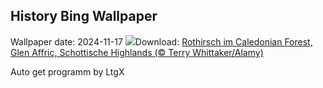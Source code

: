 ## History Bing Wallpaper
Wallpaper date: 2024-11-17
![](https://www.bing.com/th?id=OHR.RedStag_DE-DE2144943138_UHD.jpg&w=1000)Download: [Rothirsch im Caledonian Forest, Glen Affric, Schottische Highlands (© Terry Whittaker/Alamy)](https://www.bing.com/th?id=OHR.RedStag_DE-DE2144943138_UHD.jpg)

Auto get programm by LtgX
